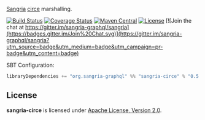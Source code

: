 [Sangria](http://sangria-graphql.org/) [circe](http://circe.io) marshalling.

[![Build Status](https://travis-ci.org/sangria-graphql/sangria-circe.svg?branch=master)](https://travis-ci.org/sangria-graphql/sangria-circe) [![Coverage Status](http://coveralls.io/repos/sangria-graphql/sangria-circe/badge.svg?branch=master&service=github)](http://coveralls.io/github/sangria-graphql/sangria-circe?branch=master) [![Maven Central](https://maven-badges.herokuapp.com/maven-central/org.sangria-graphql/sangria-circe_2.11/badge.svg)](https://maven-badges.herokuapp.com/maven-central/org.sangria-graphql/sangria-circe_2.11) [![License](http://img.shields.io/:license-Apache%202-brightgreen.svg)](http://www.apache.org/licenses/LICENSE-2.0.txt) [![Join the chat at https://gitter.im/sangria-graphql/sangria](https://badges.gitter.im/Join%20Chat.svg)](https://gitter.im/sangria-graphql/sangria?utm_source=badge&utm_medium=badge&utm_campaign=pr-badge&utm_content=badge)

SBT Configuration:

```scala
libraryDependencies += "org.sangria-graphql" %% "sangria-circe" % "0.5.0"
```

## License

**sangria-circe** is licensed under [Apache License, Version 2.0](http://www.apache.org/licenses/LICENSE-2.0).
